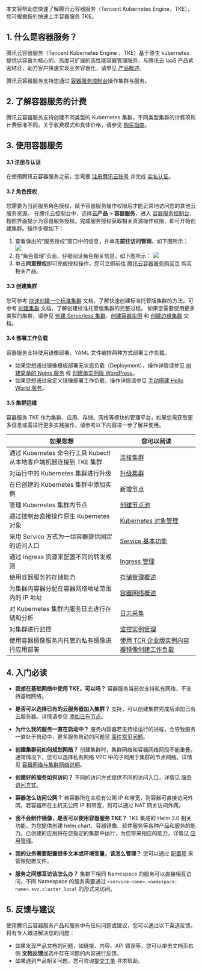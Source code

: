 本文将帮助您快速了解腾讯云容器服务（Tencent Kubernetes Engine，TKE），您可根据指引快速上手容器服务 TKE。

## 1. 什么是容器服务？
腾讯云容器服务（Tencent Kubernetes Engine ，TKE）基于原生 kubernetes 提供以容器为核心的、高度可扩展的高性能容器管理服务，与腾讯云 IaaS 产品紧密结合，助力客户快速实现业务容器化，请参见 [产品概述](https://www.tencentcloud.com/document/product/457/51208)。

腾讯云容器服务支持您通过 [容器服务控制台](https://console.cloud.tencent.com/tke2/overview)操作集群与服务。


## 2. 了解容器服务的计费
腾讯云容器服务支持创建不同类型的 Kubernetes 集群，不同类型集群的计费项和计费标准不同。关于收费模式和具体价格，请参见 [购买指南](https://intl.cloud.tencent.com/document/product/457/6770)。



## 3. 使用容器服务
#### 3.1 注册与认证
在使用腾讯云容器服务之前，您需要 [注册腾讯云账号](https://www.tencentcloud.com/account/register) 并完成 [实名认证](https://intl.cloud.tencent.com/document/product/378/3629)。

#### 3.2 角色授权
您需要为当前服务角色授权，赋予容器服务操作权限后才能正常地访问您的其他云服务资源。
在腾讯云控制台中，选择**云产品** > **容器服务**，进入 [容器服务控制台](https://console.cloud.tencent.com/tke2/cluster?rid=1)，按照界面提示为容器服务授权。完成服务授权获取相关资源操作权限，即可开始创建集群。操作步骤如下：
1. 查看弹出的“服务授权”窗口中的信息，并单击**前往访问管理**。如下图所示：
![](https://qcloudimg.tencent-cloud.cn/raw/f072a2a1b870fad7f0f268847be77add.png)
2. 在“角色管理”页面，仔细阅读角色相关信息。如下图所示：
![](https://qcloudimg.tencent-cloud.cn/raw/83614c796e1806d46c171857e1ddd45f.png)
3. 单击**同意授权**即可完成授权操作，您可立即前往 [腾讯云容器服务购买页](https://console.cloud.tencent.com/tke2/cluster?rid=1) 购买相关产品。


#### 3.3 创建集群
您可参考 [快速创建一个标准集群](https://intl.cloud.tencent.com/document/product/457/40029) 文档，了解快速创建标准托管版集群的方法。可参考 [创建集群](https://intl.cloud.tencent.com/document/product/457/30637) 文档，了解创建标准托管版集群的完整过程。
如果您需要使用更多类型的集群，请参见 [创建 Serverless 集群](https://intl.cloud.tencent.com/document/product/457/34048)、[创建容器实例](https://intl.cloud.tencent.com/document/product/457/47857) 和 [创建边缘集群](https://intl.cloud.tencent.com/document/product/457/35385) 文档。


#### 3.4 部署工作负载
容器服务支持使用镜像部署、YAML 文件编排两种方式部署工作负载。
- 如果您想通过镜像模板部署无状态负载（Deployment），操作详情请参见 [创建简单的 Nginx 服务](https://intl.cloud.tencent.com/document/product/457/7851) 或 [创建单实例版 WordPress](https://intl.cloud.tencent.com/document/product/457/7205)。
- 如果您想通过自定义镜像部署工作负载，操作详情请参见 [手动搭建 Hello World 服务](https://intl.cloud.tencent.com/document/product/457/7204)。


#### 3.5 集群运维
容器服务 TKE 作为集群、应用、存储、网络等模块的管理平台，如果您需获取更多信息或需进行更多实践操作，请参考以下内容进一步了解并使用。

| 如果您想 | 您可以阅读 |
|---------|---------|
| 通过 Kubernetes 命令行工具 Kubectl 从本地客户端机器连接到 TKE 集群 | [连接集群](https://intl.cloud.tencent.com/document/product/457/30639) |
| 对运行中的 Kubernetes 集群进行升级 | [升级集群](https://intl.cloud.tencent.com/document/product/457/30640) |
| 在已创建的 Kubernetes 集群中添加实例 | [新增节点](https://intl.cloud.tencent.com/document/product/457/30652) |
| 管理 Kubernetes 集群内节点| [创建节点池](https://intl.cloud.tencent.com/document/product/457/35901) |
| 通过控制台直接操作原生 Kubernetes 对象 | [Kubernetes 对象管理 ](https://intl.cloud.tencent.com/document/product/457/30658) |
| 采用 Service 方式为一组容器提供固定的访问入口 | [Service 基本功能](https://intl.cloud.tencent.com/document/product/457/36833) |
| 通过 Ingress 资源来配置不同的转发规则 | [Ingress 管理](https://www.tencentcloud.com/document/product/457/37012) |
| 使用容器服务的存储能力 | [存储管理概述 ](https://intl.cloud.tencent.com/document/product/457/37769) |
| 为集群内容器分配在容器网络地址范围内的 IP 地址 | [容器网络概述 ](https://intl.cloud.tencent.com/document/product/457/38966) |
| 对 Kubernetes 集群内服务日志进行存储和分析 | [日志采集](https://intl.cloud.tencent.com/document/product/457/32419) |
| 对集群进行监控 | [监控实例管理](https://intl.cloud.tencent.com/document/product/457/38824) |
| 使用容器镜像服务内托管的私有镜像进行应用部署 | [使用 TCR 企业版实例内容器镜像创建工作负载](https://intl.cloud.tencent.com/document/product/457/36838) |


## 4. 入门必读	

- **我想在基础网络中使用 TKE，可以吗？**
容器服务当前仅支持私有网络，不支持基础网络。

- **是否可以选择已有的云服务器加入集群？**
支持，可以创建集群完成后添加已有云服务器。详情请参见 [添加已有节点](https://intl.cloud.tencent.com/document/product/457/30652#.E6.B7.BB.E5.8A.A0.E5.B7.B2.E6.9C.89.E8.8A.82.E7.82.B9)。

- **为什么我的服务一直在启动中？**
服务内容器若无持续运行的进程，会导致服务一直处于启动中，更多服务启动的问题见 [事件常见问题](https://intl.cloud.tencent.com/document/product/457/8187)。

- **创建集群前如何规划网络？**
创建集群时，集群网络和容器网络网段不能重叠。通常情况下，您可以选择私有网络 VPC 中的子网用于集群的节点网络。详情见 [容器网络与集群网络说明](https://intl.cloud.tencent.com/document/product/457/38966#.E5.AE.B9.E5.99.A8.E7.BD.91.E7.BB.9C.E4.B8.8E.E9.9B.86.E7.BE.A4.E7.BD.91.E7.BB.9C.E8.AF.B4.E6.98.8E)。

- **创建好的服务如何访问？**
不同的访问方式提供不同的访问入口，详情见 [服务访问方式](https://intl.cloud.tencent.com/document/product/457/36832)。

- **容器怎么访问公网？**
若容器所在主机有公网 IP 和带宽，则容器可直接访问外网，若容器所在主机无公网 IP 和带宽，则可以通过 NAT 网关访问外网。

- **我不会制作镜像，是否可以使用容器服务 TKE？**
TKE 集成的 Helm 3.0 相关功能，为您提供创建 helm chart、容器镜像、软件服务等各种产品和服务的能力。已创建的应用将在您指定的集群中运行，为您带来相应的能力。详情见 [应用管理](https://intl.cloud.tencent.com/document/product/457/30683)。

- **我的业务需要配置很多文本或环境变量，该怎么管理？**
您可以通过 [配置项](https://www.tencentcloud.com/document/product/457/30674) 来管理配置文件。

- **服务之间想互访该怎么办？**
集群下相同 Namespace 的服务可以直接相互访问，不同 Namespace 的服务需要通过 `<service-name>.<namespace-name>.svc.cluster.local` 的形式来访问。

## 5. 反馈与建议	

使用腾讯云容器服务产品和服务中有任何问题或建议，您可以通过以下渠道反馈，将有专人跟进解决您的问题：
- 如果发现产品文档的问题，如链接、内容、API 错误等，您可以单击文档页右侧 **文档反馈**或选中存在问题的内容进行反馈。
- 如果遇到产品相关问题，您可咨询[提交工单](https://console.intl.cloud.tencent.com/workorder/category) 寻求帮助。
